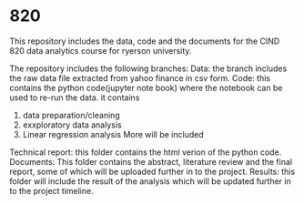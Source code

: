 # 820

This repository includes the data, code and the documents for the CIND 820 data analytics course for ryerson university.

The repository includes the following branches:
Data: the branch includes the raw data file extracted from yahoo finance in csv form.
Code: this contains the python code(jupyter note book) where the notebook can be used to re-run the data. it contains
1) data preparation/cleaning
2) exxploratory data analysis
3) Linear regression analysis
More will be included

Technical report: this folder contains the html verion of the python code.
Documents: This folder contains the abstract, literature review and the final report, some of which will be uploaded further in to the project.
Results: this folder will include the result of the analysis which will be updated further in to the project timeline.

